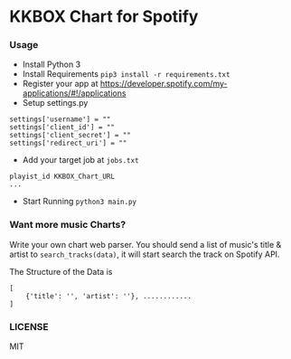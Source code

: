 # KKBOX Chart for Spotify

### Usage

- Install Python 3
- Install Requirements
`pip3 install -r requirements.txt`
- Register your app at https://developer.spotify.com/my-applications/#!/applications   
- Setup settings.py

```
settings['username'] = ""
settings['client_id'] = ""
settings['client_secret'] = ""
settings['redirect_uri'] = ""
```

- Add your target job at ``jobs.txt``
```
playist_id KKBOX_Chart_URL
...
```

- Start Running ``python3 main.py``

### Want more music Charts?

Write your own chart web parser.
You should send a list of music's title & artist to `search_tracks(data)`, it will start search the track on Spotify API.

The Structure of the Data is
```
[
    {'title': '', 'artist': ''}, ............
]
```


### LICENSE
MIT
